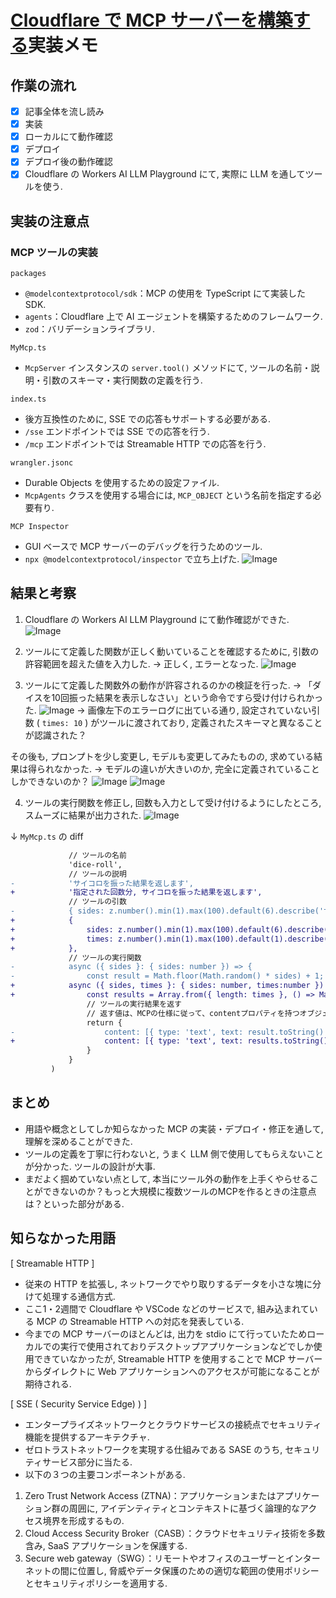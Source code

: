 # [Cloudflare で MCP サーバーを構築する](https://azukiazusa.dev/blog/cloudflare-mcp-server/)実装メモ

## 作業の流れ
- [x] 記事全体を流し読み
- [x] 実装
- [x] ローカルにて動作確認
- [x] デプロイ
- [x] デプロイ後の動作確認
- [x] Cloudflare の Workers AI LLM Playground にて, 実際に LLM を通してツールを使う.

## 実装の注意点
### MCP ツールの実装
`packages`
- `@modelcontextprotocol/sdk`：MCP の使用を TypeScript にて実装した SDK.
- `agents`：Cloudflare 上で AI エージェントを構築するためのフレームワーク.
- `zod`：バリデーションライブラリ.

`MyMcp.ts`
- `McpServer` インスタンスの `server.tool()` メソッドにて, ツールの名前・説明・引数のスキーマ・実行関数の定義を行う.

`index.ts`
- 後方互換性のために, SSE での応答もサポートする必要がある.
- `/sse` エンドポイントでは SSE での応答を行う.
- `/mcp` エンドポイントでは Streamable HTTP での応答を行う.

`wrangler.jsonc`
- Durable Objects を使用するための設定ファイル.
- `McpAgents` クラスを使用する場合には, `MCP_OBJECT` という名前を指定する必要有り.

`MCP Inspector`
- GUI ベースで MCP サーバーのデバッグを行うためのツール.
- `npx @modelcontextprotocol/inspector` で立ち上げた.
![Image](./assets/MCP_Inspector.png)

## 結果と考察
1. Cloudflare の Workers AI LLM Playground にて動作確認ができた.
![Image](./assets/simple_success.png)

2. ツールにて定義した関数が正しく動いていることを確認するために, 引数の許容範囲を超えた値を入力した. → 正しく, エラーとなった.
![Image](./assets/error_1.png)

3. ツールにて定義した関数外の動作が許容されるのかの検証を行った. → 「ダイスを10回振った結果を表示しなさい」という命令ですら受け付けられかった.
![Image](./assets/error_2.png)
→ 画像左下のエラーログに出ている通り, 設定されていない引数 ( `times: 10` ) がツールに渡されており, 定義されたスキーマと異なることが認識された？

その後も, プロンプトを少し変更し, モデルも変更してみたものの, 求めている結果は得られなかった. → モデルの違いが大きいのか, 完全に定義されていることしかできないのか？
![Image](./assets/error_3.png)
![Image](./assets/error_4.png)

4. ツールの実行関数を修正し, 回数も入力として受け付けるようにしたところ, スムーズに結果が出力された.
![Image](./assets/complete_success.png)

↓ `MyMcp.ts` の diff
```diff
             // ツールの名前
             'dice-roll',
             // ツールの説明
-            'サイコロを振った結果を返します',
+            '指定された回数分, サイコロを振った結果を返します',
             // ツールの引数
-            { sides: z.number().min(1).max(100).default(6).describe('サイコロの面の数') },
+            {
+                sides: z.number().min(1).max(100).default(6).describe('サイコロの面の数'),
+                times: z.number().min(1).max(100).default(1).describe('振る回数'),
+            },
             // ツールの実行関数
-            async ({ sides }: { sides: number }) => {
-                const result = Math.floor(Math.random() * sides) + 1;
+            async ({ sides, times }: { sides: number, times:number }) => {
+                const results = Array.from({ length: times }, () => Math.floor(Math.random() * sides) + 1);
                 // ツールの実行結果を返す
                 // 返す値は、MCPの仕様に従って、contentプロパティを持つオブジェクトである必要がある
                 return {
-                    content: [{ type: 'text', text: result.toString() }],
+                    content: [{ type: 'text', text: results.toString() }],
                 }
             }
         )
```

## まとめ
- 用語や概念としてしか知らなかった MCP の実装・デプロイ・修正を通して, 理解を深めることができた.
- ツールの定義を丁寧に行わないと, うまく LLM 側で使用してもらえないことが分かった. ツールの設計が大事.
- まだよく掴めていない点として, 本当にツール外の動作を上手くやらせることができないのか？もっと大規模に複数ツールのMCPを作るときの注意点は？といった部分がある.

## 知らなかった用語
[ Streamable HTTP ]
- 従来の HTTP を拡張し, ネットワークでやり取りするデータを小さな塊に分けて処理する通信方式. 
- ここ1・2週間で Cloudflare や VSCode などのサービスで, 組み込まれている MCP の Streamable HTTP への対応を発表している.
- 今までの MCP サーバーのほとんどは, 出力を stdio にて行っていたためローカルでの実行で使用されておりデスクトップアプリケーションなどでしか使用できていなかったが, Streamable HTTP を使用することで MCP サーバーからダイレクトに Web アプリケーションへのアクセスが可能になることが期待される.

[ SSE ( Security Service Edge) ) ]
- エンタープライズネットワークとクラウドサービスの接続点でセキュリティ機能を提供するアーキテクチャ.
- ゼロトラストネットワークを実現する仕組みである SASE のうち, セキュリティサービス部分に当たる.
- 以下の３つの主要コンポーネントがある.
1. Zero Trust Network Access (ZTNA)：アプリケーションまたはアプリケーション群の周囲に, アイデンティティとコンテキストに基づく論理的なアクセス境界を形成するもの.
2. Cloud Access Security Broker（CASB）：クラウドセキュリティ技術を多数含み, SaaS アプリケーションを保護する.
3. Secure web gateway（SWG）：リモートやオフィスのユーザーとインターネットの間に位置し, 脅威やデータ保護のための適切な範囲の使用ポリシーとセキュリティポリシーを適用する.